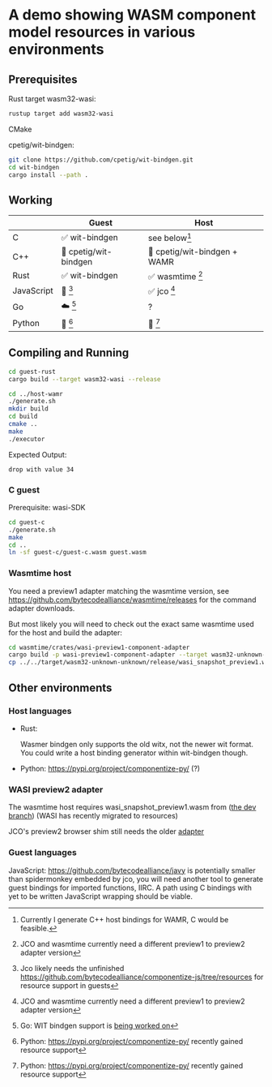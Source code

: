 # A demo showing WASM component model resources in various environments

## Prerequisites

Rust target wasm32-wasi:
```bash
rustup target add wasm32-wasi
```

CMake

cpetig/wit-bindgen:
```bash
git clone https://github.com/cpetig/wit-bindgen.git
cd wit-bindgen
cargo install --path .
```

## Working

| |Guest|Host|
|---|---|---|
|C|✅ wit-bindgen|see below[^1]|
|C++|🚧 cpetig/wit-bindgen|🚧 cpetig/wit-bindgen + WAMR|
|Rust|✅ wit-bindgen|✅ wasmtime [^6]|
|JavaScript|🚧 [^5] |✅ jco [^6]|
|Go|☁️ [^3]| ? |
|Python|🚧 [^4]|🚧 [^4] |

## Compiling and Running

```bash
cd guest-rust
cargo build --target wasm32-wasi --release

cd ../host-wamr
./generate.sh
mkdir build
cd build
cmake ..
make
./executor
```

Expected Output:

`drop with value 34`

### C guest

Prerequisite: wasi-SDK

```bash
cd guest-c
./generate.sh
make
cd ..
ln -sf guest-c/guest-c.wasm guest.wasm 
```

### Wasmtime host

You need a preview1 adapter matching the wasmtime version, see 
https://github.com/bytecodealliance/wasmtime/releases for the 
command adapter downloads. 

But most likely you will need to check out the exact same wasmtime 
used for the host and build the adapter:
```bash
cd wasmtime/crates/wasi-preview1-component-adapter
cargo build -p wasi-preview1-component-adapter --target wasm32-unknown-unknown --release --features command --no-default-features
cp ../../target/wasm32-unknown-unknown/release/wasi_snapshot_preview1.wasm …/resource-demo/host-wasmtime

```

## Other environments

### Host languages

- Rust:

    Wasmer bindgen only supports the old witx, not the newer wit format. You could write a host binding generator within wit-bindgen though.

[^1]: Currently I generate C++ host bindings for WAMR, C would be feasible.

- Python: https://pypi.org/project/componentize-py/ (?)

[^6]: JCO and wasmtime currently need a different preview1 to preview2 adapter version

### WASI preview2 adapter

The wasmtime host requires wasi_snapshot_preview1.wasm from ([the dev branch](https://github.com/bytecodealliance/wasmtime/releases/download/dev/wasi_snapshot_preview1.command.wasm)) (WASI has recently migrated to resources)

JCO's preview2 browser shim still needs the older
[adapter](https://github.com/bytecodealliance/wasmtime/releases/download/v12.0.1/wasi_snapshot_preview1.command.wasm) 

### Guest languages

[^5]: Jco likely needs the unfinished https://github.com/bytecodealliance/componentize-js/tree/resources for resource support in guests

JavaScript: 
    https://github.com/bytecodealliance/javy is potentially smaller than spidermonkey embedded by jco, you will need another tool to generate guest bindings for imported functions, IIRC. A path using C bindings with yet to be written JavaScript wrapping should be viable.

[^4]: Python: https://pypi.org/project/componentize-py/ recently gained resource support

[^3]: Go: WIT bindgen support is [being worked on](https://github.com/bytecodealliance/SIG-Guest-Languages/blob/main/docs/subgroups.md)
